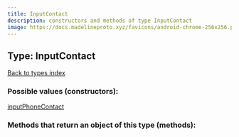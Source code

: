 ```yaml
---
title: InputContact
description: constructors and methods of type InputContact
image: https://docs.madelineproto.xyz/favicons/android-chrome-256x256.png
---
```

## Type: InputContact  
[Back to types index](index.md)



### Possible values (constructors):

[inputPhoneContact](../constructors/inputPhoneContact.md)  



### Methods that return an object of this type (methods):



